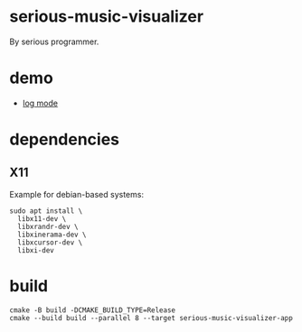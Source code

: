 # serious-music-visualizer
By serious programmer.

# demo

- [log mode](https://www.youtube.com/watch?v=tjGEA5m6VYo)

# dependencies

## X11

Example for debian-based systems:

```shell
sudo apt install \
  libx11-dev \
  libxrandr-dev \
  libxinerama-dev \
  libxcursor-dev \
  libxi-dev
```

# build

```shell
cmake -B build -DCMAKE_BUILD_TYPE=Release
cmake --build build --parallel 8 --target serious-music-visualizer-app
```

